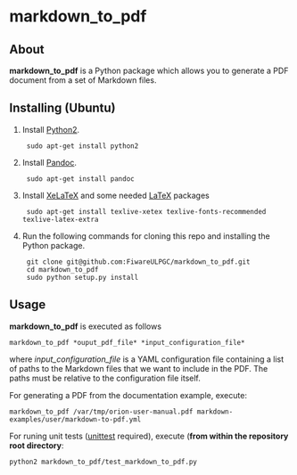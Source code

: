 # markdown_to_pdf

## About

**markdown_to_pdf** is a Python package which allows you to generate a PDF document from a set of Markdown files.


## Installing (Ubuntu)

1. Install [Python2](https://www.python.org/).

        sudo apt-get install python2

2. Install [Pandoc](http://pandoc.org/).

        sudo apt-get install pandoc

3. Install [XeLaTeX](http://www.xelatex.org/) and some needed [LaTeX](http://www.latex-project.org/) packages

        sudo apt-get install texlive-xetex texlive-fonts-recommended texlive-latex-extra

4. Run the following commands for cloning this repo and installing the Python package.

        git clone git@github.com:FiwareULPGC/markdown_to_pdf.git
        cd markdown_to_pdf
        sudo python setup.py install

## Usage

**markdown_to_pdf** is executed as follows

```
markdown_to_pdf *ouput_pdf_file* *input_configuration_file*
```

where *input_configuration_file* is a YAML configuration file containing a list of paths to the Markdown files that we want to include in the PDF. The paths must be relative to the configuration file itself.

For generating a PDF from the documentation example, execute:

```
markdown_to_pdf /var/tmp/orion-user-manual.pdf markdown-examples/user/markdown-to-pdf.yml
```

For runing unit tests ([unittest](https://docs.python.org/2/library/unittest.html) required), execute (**from within the repository root directory**:

```
python2 markdown_to_pdf/test_markdown_to_pdf.py
```
